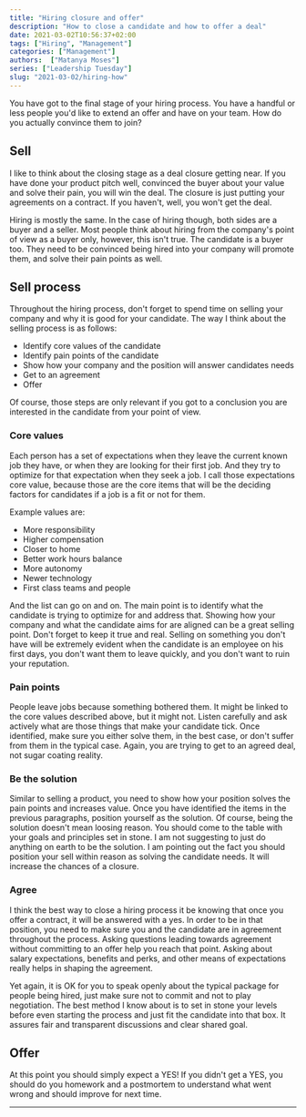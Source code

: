 ```yaml
---
title: "Hiring closure and offer"
description: "How to close a candidate and how to offer a deal"
date: 2021-03-02T10:56:37+02:00
tags: ["Hiring", "Management"]
categories: ["Management"]
authors:  ["Matanya Moses"]
series: ["Leadership Tuesday"]
slug: "2021-03-02/hiring-how"
---
```


You have got to the final stage of your hiring process. 
You have a handful or less
people you'd like to extend an offer and have on your team. How do you actually
convince them to join?

## Sell

I like to think about the closing stage as a deal closure getting near. If you
have done your product pitch well, convinced the buyer about your value and
solve their pain, you will win the deal. The closure is just putting your
agreements on a contract. If you haven't, well, you won't get the deal. 

Hiring is mostly the same. In the case of hiring though, both sides
are a buyer and a seller. Most people think about hiring from the company's
point of view as a buyer only, however, this isn't true. The candidate is a
buyer too. They need to be convinced being hired into your company will promote
them, and solve their pain points as well. 

## Sell process
Throughout the hiring process, don't forget to spend time on selling your
company and why it is good for your candidate. The way I think about the selling
process is as follows:

* Identify core values of the candidate
* Identify pain points of the candidate
* Show how your company and the position will answer candidates needs
* Get to an agreement
* Offer

Of course, those steps are only relevant if you got to a conclusion you are
interested in the candidate from your point of view. 

### Core values
Each person has a set of expectations when they leave the current known job they
have, or when they are looking for their first job. And they try to optimize for
that expectation when they seek a job. I call those expectations core value,
because those are the core items that will be the deciding factors for
candidates if a job is a fit or not for them.

Example values are:
* More responsibility 
* Higher compensation
* Closer to home
* Better work hours balance
* More autonomy 
* Newer technology 
* First class teams and people

And the list can go on and on. The main point is to identify what the candidate
is trying to optimize for and address that. Showing how your company and what
the candidate aims for are aligned can be a great selling point. Don't forget to
keep it true and real. Selling on something you don't have will be extremely
evident when the candidate is an employee on his first days, you don't want them
to leave quickly, and you don't want to ruin your reputation. 

### Pain points
People leave jobs because something bothered them. It might be linked to the
core values described above, but it might not. Listen carefully and ask actively
what are those things that make your candidate tick. Once identified, make sure
you either solve them, in the best case, or don't suffer from them in the
typical case. Again, you are trying to get to an agreed deal, not sugar coating
reality. 

### Be the solution
Similar to selling a product, you need to show how your position solves the pain
points and increases value. Once you have identified the items in the previous
paragraphs, position yourself as the solution. Of course, being the solution
doesn't mean loosing reason. You should come to the table with your goals and
principles set in stone. I am not suggesting to just do anything on earth to be
the solution. I am pointing out the fact you should position your sell within
reason as solving the candidate needs. It will increase the chances of a
closure. 

### Agree

I think the best way to close a hiring process it be knowing that once you offer
a contract, it will be answered with a yes. In order to be in that position, you
need to make sure you and the candidate are in agreement throughout the process.
Asking questions leading towards agreement without committing to an offer help
you reach that point. Asking about salary expectations, benefits and perks, and
other means of expectations really helps in shaping the agreement. 

Yet again, it is OK for you to speak openly about the typical package for people
being hired, just make sure not to commit and not to play negotiation. The best
method I know about is to set in stone your levels before even starting the
process and just fit the candidate into that box. It assures fair and
transparent discussions and clear shared goal.  

## Offer
At this point you should simply expect a YES! If you didn't get a YES, you
should do you homework and a postmortem to understand what went wrong and should
improve for next time. 

---


